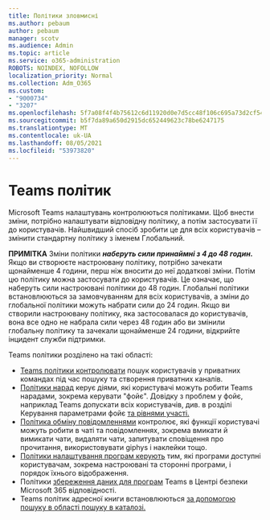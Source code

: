 ```yaml
---
title: Політики зловмисні
ms.author: pebaum
author: pebaum
manager: scotv
ms.audience: Admin
ms.topic: article
ms.service: o365-administration
ROBOTS: NOINDEX, NOFOLLOW
localization_priority: Normal
ms.collection: Adm_O365
ms.custom:
- "9000734"
- "3207"
ms.openlocfilehash: 5f7a08f4f4b75612c6d11920d0e7d5cc48f106c695a73d2cf5461af8fa881634
ms.sourcegitcommit: b5f7da89a650d2915dc652449623c78be6247175
ms.translationtype: MT
ms.contentlocale: uk-UA
ms.lasthandoff: 08/05/2021
ms.locfileid: "53973820"
---
```

# <a name="teams-policies"></a>Teams політик

Microsoft Teams налаштувань контролюються політиками. Щоб внести зміни, потрібно налаштувати відповідну політику, а потім застосувати її до користувачів. Найшвидший спосіб зробити це для всіх користувачів – змінити стандартну політику з іменем Глобальний. 

**ПРИМІТКА** Зміни політики **_наберуть сили принаймні з 4 до 48 годин._** Якщо ви створюєте настроювану політику, потрібно зачекати щонайменше 4 години, перш ніж вносити до неї додаткові зміни. Потім цю політику можна застосувати до користувачів. Це означає, що наберуть сили настроювані політики до 48 годин. Глобальні політики встановлюються за замовчуванням для всіх користувачів, а зміни до глобальної політики можуть набрати сили до 24 годин. Якщо ви створили настроювану політику, яка застосовалася до користувачів, вона все одно не набрала сили через 48 годин або ви змінили глобальну політику та зачекали щонайменше 24 години, відкрийте інцидент служби підтримки.

Teams політики розділено на такі області:

- [Teams політики контролювати](https://docs.microsoft.com/MicrosoftTeams/teams-policies) пошук користувачів у приватних командах під час пошуку та створення приватних каналів.  
- [Політики нарад](https://docs.microsoft.com/microsoftteams/meeting-policies-in-teams) керує діями, які користувачі можуть робити Teams нарадами, зокрема керувати "фойє". Довідку з проблем у фойє, наприклад Teams допускати всіх користувачів, див. в розділі Керування параметрами фойє [та рівнями участі.](https://docs.microsoft.com/alchemyinsights/bypass-lobby)
- [Політика обміну повідомленнями](https://docs.microsoft.com/microsoftteams/messaging-policies-in-teams) контролює, які функції користувачі можуть робити в чаті та повідомленнях, зокрема вмикати й вимикати чати, видаляти чати, запитувати сповіщення про прочитання, використовувати giphys і наклейки тощо.
- [Політики налаштування програм керують](https://docs.microsoft.com/MicrosoftTeams/teams-app-setup-policies) тим, які програми доступні користувачам, зокрема настроювані та сторонні програми, і порядок їхнього відображення.  
- Політики [збереження даних для програм](https://docs.microsoft.com/microsoftteams/retention-policies) Teams в Центрі безпеки Microsoft 365 відповідності.
- Teams політик адресної книги встановлюються [за допомогою пошуку в області пошуку в каталозі.](https://docs.microsoft.com/MicrosoftTeams/teams-scoped-directory-search)